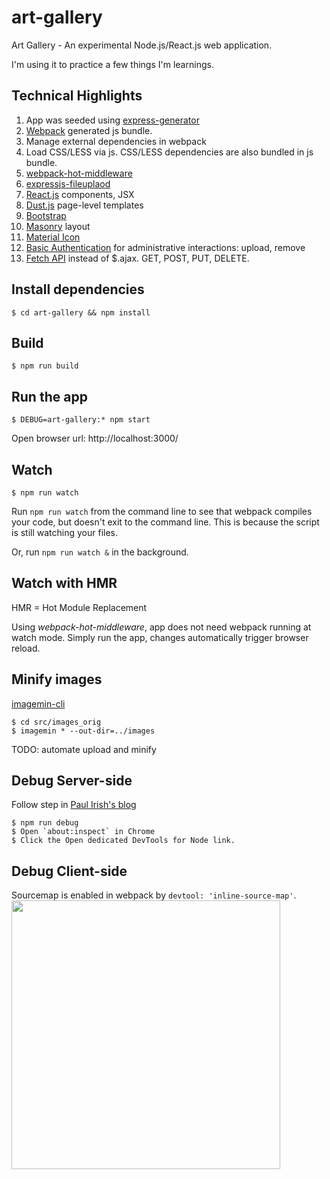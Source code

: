 # art-gallery
Art Gallery - An experimental Node.js/React.js web application.

I'm using it to practice a few things I'm learnings.

## Technical Highlights
1. App was seeded using [express-generator](https://expressjs.com/en/starter/generator.html)
1. [Webpack](https://webpack.js.org) generated js bundle.
1. Manage external dependencies in webpack
1. Load CSS/LESS via js. CSS/LESS dependencies are also bundled in js bundle.
1. [webpack-hot-middleware](https://github.com/glenjamin/webpack-hot-middleware)
1. [expressjs-fileuplaod](https://github.com/richardgirges/express-fileupload)
1. [React.js](https://facebook.github.io/react/) components, JSX
1. [Dust.js](http://www.dustjs.com/) page-level templates
1. [Bootstrap](https://getbootstrap.com/)
1. [Masonry](https://masonry.desandro.com/) layout
1. [Material Icon](https://material.io/icons/)
1. [Basic Authentication](https://www.npmjs.com/package/express-basic-auth) for administrative interactions: upload, remove
1. [Fetch API](https://developer.mozilla.org/en-US/docs/Web/API/Fetch_API) instead of $.ajax. GET, POST, PUT, DELETE.

## Install dependencies
    $ cd art-gallery && npm install

## Build
    $ npm run build

## Run the app
    $ DEBUG=art-gallery:* npm start
Open browser url: http://localhost:3000/

## Watch
    $ npm run watch
Run `npm run watch` from the command line to see that webpack compiles your code, but doesn't exit to the command line. This is because the script is still watching your files.

Or, run `npm run watch &` in the background.

## Watch with HMR 
HMR = Hot Module Replacement

Using *webpack-hot-middleware*, app does not need webpack running at watch mode. Simply run the app, changes automatically trigger browser reload.

## Minify images
[imagemin-cli](https://github.com/imagemin/imagemin-cli)

    $ cd src/images_orig
    $ imagemin * --out-dir=../images

TODO: automate upload and minify

## Debug Server-side
Follow step in [Paul Irish's blog](https://medium.com/@paul_irish/debugging-node-js-nightlies-with-chrome-devtools-7c4a1b95ae27)

    $ npm run debug
    $ Open `about:inspect` in Chrome
    $ Click the Open dedicated DevTools for Node link.
    
## Debug Client-side
Sourcemap is enabled in webpack by `devtool: 'inline-source-map'`.
<img src="https://raw.githubusercontent.com/mayyan/art-gallery/master/src/images/debugging_client_side.png" width=430>

